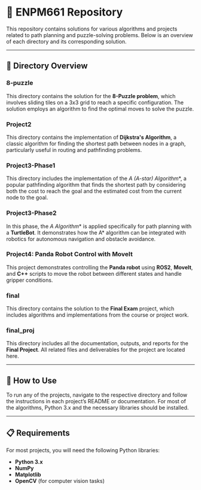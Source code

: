 # 🚀 ENPM661 Repository

This repository contains solutions for various algorithms and projects related to path planning and puzzle-solving problems. Below is an overview of each directory and its corresponding solution.

---

## 📂 Directory Overview

### **8-puzzle**
This directory contains the solution for the **8-Puzzle problem**, which involves sliding tiles on a 3x3 grid to reach a specific configuration. The solution employs an algorithm to find the optimal moves to solve the puzzle.

### **Project2**
This directory contains the implementation of **Dijkstra's Algorithm**, a classic algorithm for finding the shortest path between nodes in a graph, particularly useful in routing and pathfinding problems.

### **Project3-Phase1**
This directory includes the implementation of the **A* (A-star) Algorithm**, a popular pathfinding algorithm that finds the shortest path by considering both the cost to reach the goal and the estimated cost from the current node to the goal.

### **Project3-Phase2**
In this phase, the **A* Algorithm** is applied specifically for path planning with a **TurtleBot**. It demonstrates how the A* algorithm can be integrated with robotics for autonomous navigation and obstacle avoidance.

### Project4: Panda Robot Control with MoveIt

This project demonstrates controlling the **Panda robot** using **ROS2**, **MoveIt**, and **C++** scripts to move the robot between different states and handle gripper conditions.

### **final**
This directory contains the solution to the **Final Exam** project, which includes algorithms and implementations from the course or project work.

### **final_proj**
This directory includes all the documentation, outputs, and reports for the **Final Project**. All related files and deliverables for the project are located here.

---

## 📜 How to Use

To run any of the projects, navigate to the respective directory and follow the instructions in each project’s README or documentation. For most of the algorithms, Python 3.x and the necessary libraries should be installed.

---

## 📋 Requirements

For most projects, you will need the following Python libraries:

- **Python 3.x**
- **NumPy**
- **Matplotlib**
- **OpenCV** (for computer vision tasks)

